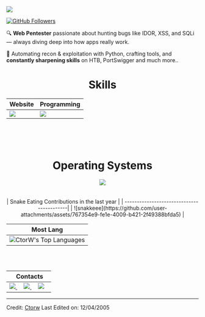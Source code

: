 <a href="https://github.com/miguelarrabalcastro">
<img src="https://github.com/user-attachments/assets/77f249fa-d3bf-4ece-aad2-7fe374d1217f" />
</a>

[![GitHub Followers](https://img.shields.io/github/followers/CtorW?label=Follow&style=social)]([https://github.com/CtorW](https://github.com/miguelarrabalcastro))
</div>


🔍 **Web Pentester** passionate about hunting bugs like IDOR, XSS, and SQLi — always diving deep into how apps really work.

🌱 Automating recon & exploitation with Python, crafting tools, and **constantly sharpening skills** on HTB, PortSwigger and much more..


<div align="Center">
<h1>Skills</h1>
</div>

<div align="Center">

| Website | Programming |
| ------------- | ------------- |
| <img src="https://skillicons.dev/icons?i=html,css,js,"/> | <img src="https://skillicons.dev/icons?i=bash,vscode,github,cpp,py"/> |

</div>

<br>
<br>
<br>

<div align="Center">
<h1>Operating Systems</h1>

<img src="https://skillicons.dev/icons?i=windows,kali,linux"/>

</div>

<br>
<br>

<div align="Center">
| Snake Eating Contributions in the last year |
| ------------------------------------------|
| ![snakkeee](https://github.com/user-attachments/assets/767354e9-fe1e-4009-b421-2f49388bfda5) | 

</div>

<div align="Center">

| Most Lang |
| ----------|
| ![CtorW's Top Languages](https://github-readme-stats.vercel.app/api/top-langs/?username=CtorW&theme=onedark&show_icons=true&hide_border=true&layout=compact) |


</div>

<br>
<br>

<div align="Center">

|‎ ‎ ‎ ‎ Contacts‎ ‎ ‎ ‎ |
| ----------|
| <a href="mailto:lorenceisidoro@gmail.com"> <img src="https://skillicons.dev/icons?i=gmail"/> </a> ‎ ‎ ‎ ‎  <a href="https://instagram.com/xir.rence"> <img src="https://skillicons.dev/icons?i=instagram"/> </a> ‎ ‎ ‎ ‎  <a href="[https://instagram.com/xir.rence](https://discord.com/users/729473858179956859)"> <img src="https://skillicons.dev/icons?i=discord"/> </a> |

</div>

------

Credit: [Ctorw](https://github.com/CtorW)
Last Edited on: 12/04/2005
